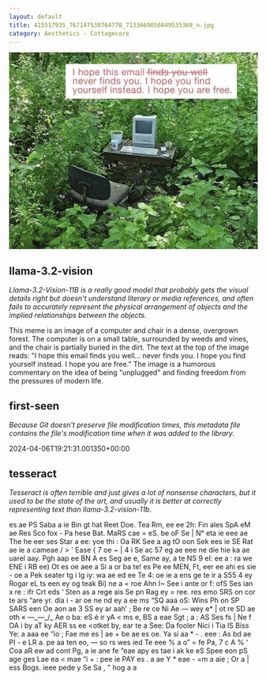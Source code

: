 ```yaml
---
layout: default
title: 415517935_767147538764770_7133669056849535368_n.jpg
category: Aesthetics - Cottagecore
---
```


<div markdown="0"><a href="415517935_767147538764770_7133669056849535368_n.jpg"><img class="photo" src="415517935_767147538764770_7133669056849535368_n.jpg" /></a>

<h2>llama-3.2-vision</h2>
<p><i>Llama-3.2-Vision-11B is a really good model that probably gets the visual details right but doesn't understand literary or media references, and often fails to accurately represent the physical arrangement of objects and the implied relationships between the objects.</i></p>
<p>This meme is an image of a computer and chair in a dense, overgrown forest. The computer is on a small table, surrounded by weeds and vines, and the chair is partially buried in the dirt. The text at the top of the image reads: &quot;I hope this email finds you well... never finds you. I hope you find yourself instead. I hope you are free.&quot; The image is a humorous commentary on the idea of being &quot;unplugged&quot; and finding freedom from the pressures of modern life.</p>

<h2>first-seen</h2>
<p><i>Because Git doesn't preserve file modification times, this metadata file contains the file's modification time when it was added to the library.</i></p>
<p>2024-04-06T19:21:31.001350+00:00</p>

<h2>tesseract</h2>
<p><i>Tesseract is often terrible and just gives a lot of nonsense characters, but it used to be the state of the art, and usually it is better at correctly representing text than llama-3.2-vision-11b.</i></p>
<p>es ae PS Saba a ie Bin gt hat Reet Doe. Tea Rm, ee ee 2h: Fin ales SpA eM ae Res Sco fox - Pa hese Bat. MaRS cae = eS. be oF Se | N° eta ie eee ae The he eer ses Star a ee: yoe thi : Oa RK See a ag tO oon Sek ees ie SE Rat ae ie a cameae / &gt; &#x27; Ease { 7 oe ~ | 4 i Se ac 57 eg ae eee ne die hie ka ae uarel aay. Pgh aap ee BN A es Seg ae e, Same ay, a te NS 9 eI: ee a : ra we ENE i RB ee) Ot es oe aee a Si a or ba te! es Pe ee MEN, Ft, eer ee ahi es sie - oe a Pek seater tg i Ig iy: wa ae ed ee Te 4: oe ie a ens ge te ir a S55 4 ey Rogar eL ts een ey og teak Bi) ne a = roe Ahn I~ See i ante or f: ofS Ses ian x re : ifr Crt eds ‘ Sten as a rege ais Se pn Rag ey = ree. res emo SRS on cor te ars “are yr. dia i - ar oe ne nd ey a ee ms “SQ aaa oS: Wins Ph on SP SARS een Oe aon ae 3 SS ey ar aah’ ; Be re ce Ni Ae — wey  e* | ot re SD ae oth « —_—_/_ Ae o ba: eS é ir yA &lt; ms e, BS a eae Sgt ; a : AS Ses fs | Ne f OA i by aT ky AER ss ee &lt;otket by, ear te a See: Da fooler Nici i Tia lS Biss Ye: a aaa ee “io ; Fae me es | ae + be ae es oe. Ya si aa * - . eee : As bd ae PI - e LR a. pe aa ten eo, — so rs wes ied Te eee % a o” = fe Pa, 7 c A % ‘ Coa aR ew ad cont Pg, a ie ane fe “eae apy es tae i ak ke eS Spee eon pS age ges Lae ea &lt; mae “i + : pee ie PAY es . a ae Y * eae - =m a aie ; Or a | ess Bogs. ieee pede y Se Sa , &quot; hog a a</p>

</div>

